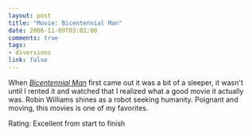 ```yaml
--- 
layout: post
title: "Movie: Bicentennial Man"
date: 2006-11-09T03:02:00
comments: true
tags:
- diversions
link: false
---
```

When _<a href="http://imdb.com/title/tt0182789/" title="Bicentennial Man">Bicentennial Man</a>_ first came out it was a bit of a sleeper, it wasn't until I rented it and watched that I realized what a good movie it actually was. Robin Williams shines as a robot seeking humanity. Poignant and moving, this movies is one of my favorites.

Rating: Excellent from start to finish
